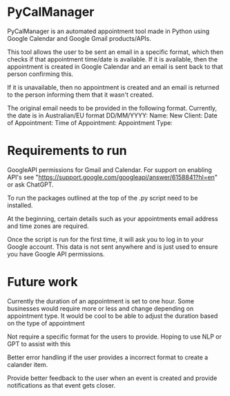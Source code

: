 # PyCalManager

PyCalManager is an automated appointment tool made in Python using Google Calendar and Google Gmail products/APIs.

This tool allows the user to be sent an email in a specific format, which then checks if that appointment time/date is available.
If it is available, then the appointment is created in Google Calendar and an email is sent back to that person confirming this.

If it is unavailable, then no appointment is created and an email is returned to the person informing them that it wasn't created.

The original email needs to be provided in the following format. Currently, the date is in Australian/EU format DD/MM/YYYY:
Name:
New Client:
Date of Appointment:
Time of Appointment:
Appointment Type:


# Requirements to run

GoogleAPI permissions for Gmail and Calendar. For support on enabling API's see "https://support.google.com/googleapi/answer/6158841?hl=en" or ask ChatGPT.

To run the packages outlined at the top of the .py script need to be installed.

At the beginning, certain details such as your appointments email address and time zones are required.

Once the script is run for the first time, it will ask you to log in to your Google account. This data is not sent anywhere and is just used to ensure you have Google API permissions.

# Future work

Currently the duration of an appointment is set to one hour. Some businesses would require more or less and change depending on appointment type. It would be cool to be able to adjust the duration based on the type of appointment

Not require a specific format for the users to provide. Hoping to use NLP or GPT to assist with this

Better error handling if the user provides a incorrect format to create a calander item.

Provide better feedback to the user when an event is created and provide notifications as that event gets closer.


